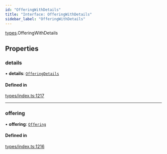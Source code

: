 ```yaml
---
id: "OfferingWithDetails"
title: "Interface: OfferingWithDetails"
sidebar_label: "OfferingWithDetails"
---
```


[types](../../../modules/Types/Types.md).OfferingWithDetails

## Properties

### details

• **details**: [`OfferingDetails`](../../API/Entities/Offering/Types/OfferingDetails/OfferingDetails.md)

#### Defined in

[types/index.ts:1217](https://github.com/PolymeshAssociation/polymesh-sdk/blob/95e180d28/src/types/index.ts#L1217)

___

### offering

• **offering**: [`Offering`](../../../classes/API/Entities/Offering/Offering.md)

#### Defined in

[types/index.ts:1216](https://github.com/PolymeshAssociation/polymesh-sdk/blob/95e180d28/src/types/index.ts#L1216)
